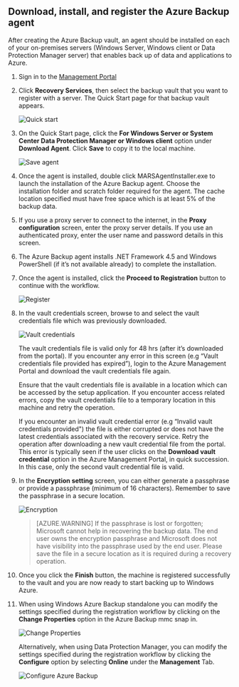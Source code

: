 ## Download, install, and register the Azure Backup agent

After creating the Azure Backup vault, an agent should be installed on each of your on-premises servers (Windows Server, Windows client or Data Protection Manager server) that enables back up of data and applications to Azure.

1. Sign in to the [Management <!-- deleted by customization Portal](https://manage.windowsazure.cn/) --><!-- keep by customization: begin --> Portal](https://manage.windowsazure.cn) <!-- keep by customization: end -->

2. Click **Recovery Services**, then select the backup vault that you want to register with a server. The Quick Start page for that backup vault appears.

    ![Quick start](./media/backup-install-agent/quickstart.png)

3. On the Quick Start page, click the **For Windows Server or System Center Data Protection Manager or Windows client** option under **Download Agent**. Click **Save** to copy it to the local machine.

    ![Save agent](./media/backup-install-agent/agent.png)

4. Once the agent is installed, double click MARSAgentInstaller.exe to launch the installation of the Azure Backup agent. Choose the installation folder and scratch folder required for the agent. The cache location specified must have free space which is at least 5% of the backup data.

5.	If you use a proxy server to connect to the internet, in the **Proxy configuration** screen, enter the proxy server details. If you use an authenticated proxy, enter the user name and password details in this screen.

6.	The Azure Backup agent installs .NET Framework 4.5 and Windows PowerShell (if it’s not available already) to complete the installation.

7.	Once the agent is installed, click the **Proceed to Registration** button to continue with the workflow.

    ![Register](./media/backup-install-agent/register.png)

8. In the vault credentials screen, browse to and select the vault credentials file which was previously downloaded.

    ![Vault credentials](./media/backup-install-agent/vc.png)

    The vault credentials file is valid only for 48 hrs (after it’s downloaded from the portal). If you encounter any error in this screen (e.g “Vault credentials file provided has expired”), login to the Azure Management Portal and download the vault credentials file again.

    Ensure that the vault credentials file is available in a location which can be accessed by the setup application. If you encounter access related errors, copy the vault credentials file to a temporary location in this machine and retry the operation.

    If you encounter an invalid vault credential error (e.g “Invalid vault credentials provided") the file is either corrupted or does not have the latest credentials associated with the recovery service. Retry the operation after downloading a new vault credential file from the portal. This error is typically seen if the user clicks on the **Download vault credential** option in the Azure Management Portal, in quick succession. In this case, only the second vault credential file is valid.

9. In the **Encryption setting** screen, you can either generate a passphrase or provide a passphrase (minimum of 16 characters). Remember to save the passphrase in a secure location.

    ![Encryption](./media/backup-install-agent/encryption.png)

    > [AZURE.WARNING] If the passphrase is lost or forgotten; Microsoft cannot help in recovering the backup data. The end user owns the encryption passphrase and Microsoft does not have visibility into the passphrase used by the end user. Please save the file in a secure location as it is required during a recovery operation.

10. Once you click the **Finish** button, the machine is registered successfully to the vault and you are now ready to start backing up to Windows Azure.

11. When using Windows Azure Backup standalone you can modify the settings specified during the registration workflow by clicking on the **Change Properties** option in the Azure Backup mmc snap in.

    ![Change Properties](./media/backup-install-agent/change.png)

    Alternatively, when using Data Protection Manager, you can modify the settings specified  during the registration workflow by clicking the **Configure** option by selecting **Online** under the **Management** Tab.

    ![Configure Azure Backup](./media/backup-install-agent/configure.png)
